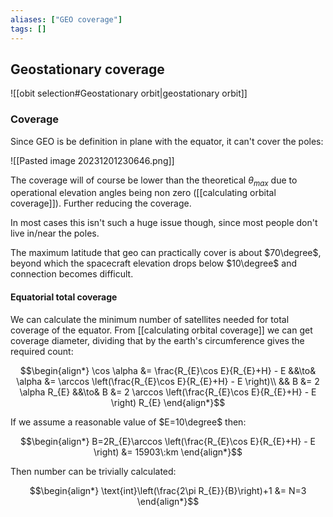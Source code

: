 ```yaml
---
aliases: ["GEO coverage"]
tags: []
---
```


## Geostationary coverage

![[obit selection#Geostationary orbit|geostationary orbit]]

### Coverage

Since GEO is be definition in plane with the equator, it can't cover the poles:

![[Pasted image 20231201230646.png]]

The coverage will of course be lower than the theoretical $\theta_{max}$ due to operational elevation angles being non zero ([[calculating orbital coverage]]). Further reducing the coverage.

In most cases this isn't such a huge issue though, since most people don't live in/near the poles.

The maximum latitude that geo can practically cover is about $70\degree$, beyond which the spacecraft elevation drops below $10\degree$ and connection becomes difficult.

#### Equatorial total coverage

We can calculate the minimum number of satellites needed for total coverage of the equator. From [[calculating orbital coverage]] we can get coverage diameter, dividing that by the earth's circumference gives the required count:



$$\begin{align*} 
\cos \alpha   &= \frac{R_{E}\cos E}{R_{E}+H} - E  &&\to&
 \alpha   &= \arccos \left(\frac{R_{E}\cos E}{R_{E}+H} - E \right)\\
 && B &= 2 \alpha R_{E} &&\to& B &= 2 \arccos \left(\frac{R_{E}\cos E}{R_{E}+H} - E \right) R_{E}
\end{align*}$$

If we assume a reasonable value of $E=10\degree$ then:

$$\begin{align*}
B=2R_{E}\arccos \left(\frac{R_{E}\cos E}{R_{E}+H} - E \right) &= 15903\:km
\end{align*}$$

Then number can be trivially calculated:

$$\begin{align*}
\text{int}\left(\frac{2\pi R_{E}}{B}\right)+1 &= N=3
\end{align*}$$
